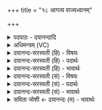 +++
title = "१८ आगत्य वाज्यध्वानम्"

+++
<details><summary>पदपाठः - दयानन्दादि</summary>

आ॒गत्येत्या॒ऽऽगत्य॑। वा॒जी। अध्वा॑नम्। सर्वाः॑। मृधः॑। वि। धू॒नु॒ते॒। अ॒ग्निम्। स॒धस्थ॒ इति॑ स॒धस्थे॑। म॒ह॒ति। चक्षु॑षा। नि। चि॒की॒ष॒ते॒। १८।
</details>

<details><summary>अधिमन्त्रम् (VC)</summary>

- अग्निर्देवता
- मयोभूर्ऋषिः
- निचृदनुष्टुप्
- गान्धारः
</details>

<details><summary>दयानन्द-सरस्वती (हि) - विषयः</summary>

अब सभापति राजा किसके समान क्या करे, यह विषय अगले मन्त्र में कहा है ॥
</details>

<details><summary>दयानन्द-सरस्वती (हि) - पदार्थः</summary>

पदार्थान्वयभाषाः -  हे राजन् ! आप जैसे (वाजी) वेगवान् घोड़ा (अध्वानम्) अपने मार्ग को (आगत्य) प्राप्त हो के (सर्वाः) सब (मृधः) सङ्ग्रामों को (विधूनुते) कंपाता है और जैसे गृहस्थ पुरुष (चक्षुषा) नेत्रों से (महति) सुन्दर (सधस्थे) एक स्थान में (अग्निम्) अग्नि का (निचिकीषते) चयन किया चाहता है, वैसे सब सङ्ग्रामों को कंपाइये और घर-घर में विद्या का प्रचार कीजिये ॥१८ ॥
</details>

<details><summary>दयानन्द-सरस्वती (हि) - भावार्थः</summary>

भावार्थभाषाः -  इस मन्त्र में वाचकलुप्तोपमालङ्कार है। गृहस्थों को चाहिये कि घोड़ों के समान जाना-आना कर, शत्रुओं को जीत, आग्नेयादि अस्त्रविद्या को सिद्ध कर, अपने बलाऽबल को विचार और राग-द्वेष आदि दोषों की शान्ति करके अधर्मी शत्रुओं को जीतें ॥१८ ॥
</details>

<details><summary>दयानन्द-सरस्वती (सं) - विषयः</summary>

अथ सभेशः किंवत् किं कुर्य्यादित्याह ॥
</details>

<details><summary>दयानन्द-सरस्वती (सं) - पदार्थः</summary>

पदार्थान्वयभाषाः -  हे विद्वन् राजन् ! भवान् यथा वाज्यश्वोऽध्वानमागत्य सर्वा मृधो विधूनुते, यथा गृहस्थश्चक्षुषा महति सधस्थेऽग्निं निचिकीषते तथा सर्वान् सङ्ग्रामान् विधूनोतु। गृहे गृहे विद्यानिचयं च करोतु ॥१८ ॥
</details>

<details><summary>दयानन्द-सरस्वती (सं) - भावार्थः</summary>

भावार्थभाषाः -  अत्र वाचकलुप्तोपमालङ्कारः। गृहस्था अश्ववद् गत्वागत्य शत्रून् जित्वाग्नेयास्त्रादिविद्यां संपाद्य बलाबलं पर्य्यालोच्य रागद्वेषादीन् शमित्वाऽधार्मिकान् शत्रून् जयेयुः ॥१८ ॥
</details>

<details><summary>सविता जोशी ← दयानन्दः (म) - भावार्थः</summary>

भावार्थभाषाः -  या मंत्रात वाचकलुप्तोपमालंकार आहे. राजाने येण्याजाण्याची गती घोड्याप्रमाणे वेगवान ठेवावी. शत्रूंना जिंकावे. आग्नेय इत्यादी अस्त्रविद्या सिद्ध करावी, आपल्या बलाबलाचा विचार करावा व राग-द्वेष इत्यादी दोष नाहीसे करून अधार्मिक शत्रूंना जिंकावे.
</details>